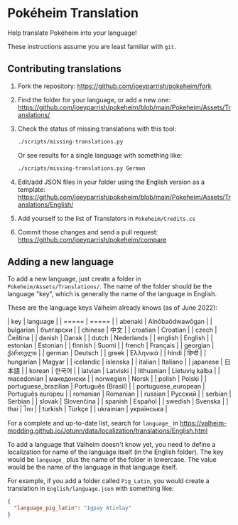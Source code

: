# Pokéheim Translation

Help translate Pokéheim into your language!

These instructions assume you are least familiar with `git`.


## Contributing translations

1. Fork the repository: https://github.com/joeyparrish/pokeheim/fork
2. Find the folder for your language, or add a new one:
   https://github.com/joeyparrish/pokeheim/blob/main/Pokeheim/Assets/Translations/
3. Check the status of missing translations with this tool:

   ```sh
   ./scripts/missing-translations.py
   ```

   Or see results for a single language with something like:

   ```sh
   ./scripts/missing-translations.py German
   ```
4. Edit/add JSON files in your folder using the English version as a template:
   https://github.com/joeyparrish/pokeheim/blob/main/Pokeheim/Assets/Translations/English/
5. Add yourself to the list of Translators in `Pokeheim/Credits.cs`
6. Commit those changes and send a pull request:
   https://github.com/joeyparrish/pokeheim/compare


## Adding a new language

To add a new language, just create a folder in `Pokeheim/Assets/Translations/`.
The name of the folder should be the language "key", which is generally the
name of the language in English.

These are the language keys Valheim already knows (as of June 2022):

| key | language |
| ===== | ===== |
| abenaki | Alnôbaôdwawôgan |
| bulgarian | български |
| chinese | 中文 |
| croatian | Croatian |
| czech | Čeština |
| danish | Dansk |
| dutch | Nederlands |
| english | English |
| estonian | Estonian |
| finnish | Suomi |
| french | Français |
| georgian | ქართული |
| german | Deutsch |
| greek | Ελληνικά |
| hindi | हिन्दी |
| hungarian | Magyar |
| icelandic | íslenska |
| italian | Italiano |
| japanese | 日本語 |
| korean | 한국어 |
| latvian | Latviski |
| lithuanian | Lietuvių kalba |
| macedonian | македонски |
| norwegian | Norsk |
| polish | Polski |
| portuguese_brazilian | Português (Brasil) |
| portuguese_european | Português europeu |
| romanian | Romanian |
| russian | Русский |
| serbian | Serbian |
| slovak | Slovenčina |
| spanish | Español |
| swedish | Svenska |
| thai | ไทย |
| turkish | Türkçe |
| ukrainian | українська |

For a complete and up-to-date list, search for `language_` in
https://valheim-modding.github.io/Jotunn/data/localization/translations/English.html

To add a language that Valheim doesn't know yet, you need to define a
localization for name of the language itself (in the English folder).  The key
would be `language_` plus the name of the folder in lowercase.  The value would
be the name of the language in that language itself.

For example, if you add a folder called `Pig_Latin`, you would create a
translation in `English/language.json` with something like:

```json
{
  "language_pig_latin": "Igpay Atinlay"
}
```
